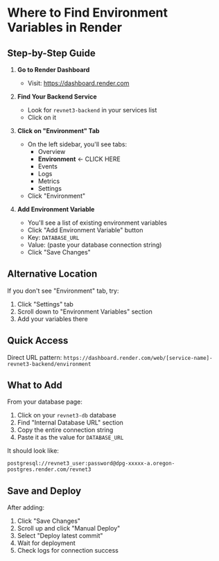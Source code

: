 # Where to Find Environment Variables in Render

## Step-by-Step Guide

1. **Go to Render Dashboard**
   - Visit: https://dashboard.render.com

2. **Find Your Backend Service**
   - Look for `revnet3-backend` in your services list
   - Click on it

3. **Click on "Environment" Tab**
   - On the left sidebar, you'll see tabs:
     - Overview
     - **Environment** ← CLICK HERE
     - Events
     - Logs
     - Metrics
     - Settings
   - Click "Environment"

4. **Add Environment Variable**
   - You'll see a list of existing environment variables
   - Click "Add Environment Variable" button
   - Key: `DATABASE_URL`
   - Value: (paste your database connection string)
   - Click "Save Changes"

## Alternative Location

If you don't see "Environment" tab, try:
1. Click "Settings" tab
2. Scroll down to "Environment Variables" section
3. Add your variables there

## Quick Access

Direct URL pattern:
`https://dashboard.render.com/web/[service-name]-revnet3-backend/environment`

## What to Add

From your database page:
1. Click on your `revnet3-db` database
2. Find "Internal Database URL" section
3. Copy the entire connection string
4. Paste it as the value for `DATABASE_URL`

It should look like:
```
postgresql://revnet3_user:password@dpg-xxxxx-a.oregon-postgres.render.com/revnet3
```

## Save and Deploy

After adding:
1. Click "Save Changes"
2. Scroll up and click "Manual Deploy"
3. Select "Deploy latest commit"
4. Wait for deployment
5. Check logs for connection success


